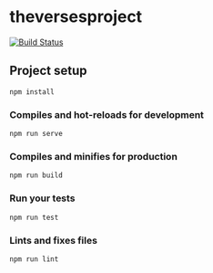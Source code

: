# theversesproject

[![Build Status](https://travis-ci.org/vaneyck/thversesproject.svg?branch=master)](https://travis-ci.org/vaneyck/thversesproject)

## Project setup
```
npm install
```

### Compiles and hot-reloads for development
```
npm run serve
```

### Compiles and minifies for production
```
npm run build
```

### Run your tests
```
npm run test
```

### Lints and fixes files
```
npm run lint
```
